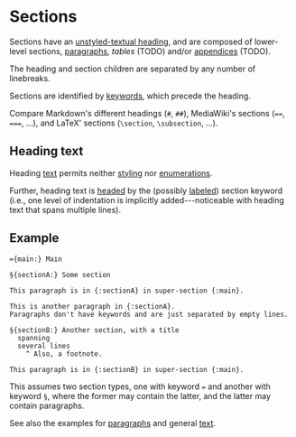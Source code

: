 # Sections

Sections have an [unstyled-textual heading](#heading-text),
and are composed of lower-level sections, [paragraphs](./paragraph.md),
*tables* (TODO) and/or [appendices](./appendix.md) (TODO).

The heading and section children are separated by any number of linebreaks.

Sections are identified by [keywords](general/identifier.md#input-identifiers),
which precede the heading.

Compare Markdown's different headings (`#`, `##`),
MediaWiki's sections (`==`, `===`, ...), and
LaTeX' sections (`\section`, `\subsection`, ...).


## Heading text

Heading [text](./text.md) permits neither [styling](./text.md#styling) nor
[enumerations](./enumeration.md).

Further, heading text is [headed](./text.md#keyword-headed-text) by the
(possibly [labeled](./general/label.md)) section keyword
(i.e., one level of indentation is implicitly added---noticeable with heading
text that spans multiple lines).


## Example

```
={main:} Main

§{sectionA:} Some section

This paragraph is in {:sectionA} in super-section {:main}.

This is another paragraph in {:sectionA}.
Paragraphs don't have keywords and are just separated by empty lines.

§{sectionB:} Another section, with a title
  spanning
  several lines
    ^ Also, a footnote.

This paragraph is in {:sectionB} in super-section {:main}.
```

This assumes two section types, one with keyword `=` and another with keyword
`§`, where the former may contain the latter, and the latter may contain
paragraphs.

See also the examples for [paragraphs](./paragraph.md) and general
[text](./text.md).
